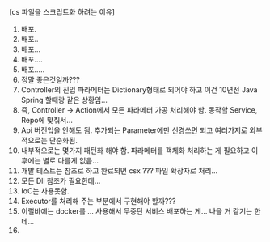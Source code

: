 [cs 파일을 스크립트화 하려는 이유]

1. 배포.
2. 배포..
3. 배포...
4. 배포....
5. 배포.....
6. 정말 좋은것일까???
7. Controller의 진입 파라메터는 Dictionary형태로 되어야 하고 이건 10년전 Java Spring 할때랑 같은 상황임...
8. 즉, Controller -> Action에서 모든 파라메터 가공 처리해야 함. 동작할 Service, Repo에 맞춰서...
9. Api 버전업을 안해도 됨. 추가되는 Parameter에만 신경쓰면 되고 여러가지로 외부적으로는 단순화됨.
10. 내부적으로는 몇가지 패턴화 해야 함. 파라메터를 객체화 처리하는 게 필요하고 이후에는 별로 다를게 없음...
11. 개발 테스트는 참조로 하고 완료되면 csx ??? 파일 확장자로 처리...
12. 모든 Dll 참조가 필요한데...
13. IoC는 사용못함.
14. Executor를 처리해 주는 부분에서 구현해야 할까???
15. 이럴바에는 docker를 ... 사용해서 무중단 서비스 배포하는 게... 나을 거 같기는 한데...
16. 
